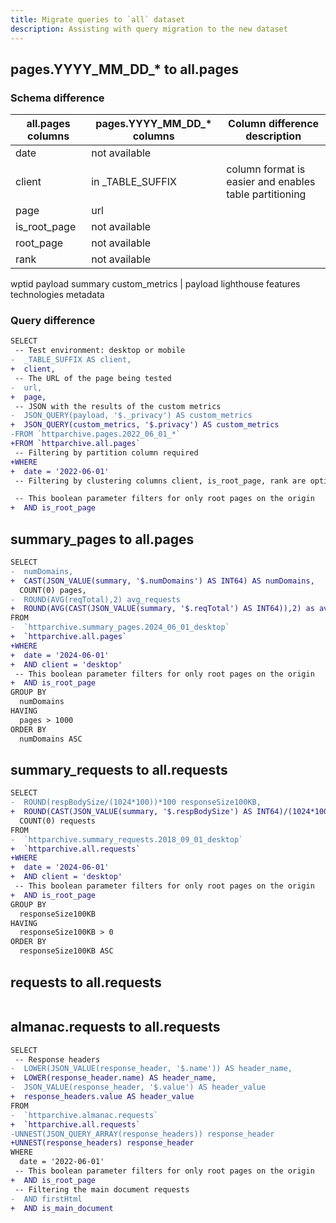 ```yaml
---
title: Migrate queries to `all` dataset
description: Assisting with query migration to the new dataset
---
```



## pages.YYYY_MM_DD_* to all.pages

### Schema difference

| all.pages columns | pages.YYYY_MM_DD_* columns | Column difference description |
|---|---|---|
date | not available
client | in _TABLE_SUFFIX | column format is easier and enables table partitioning
page | url
is_root_page | not available
root_page | not available
rank | not available
wptid
payload
summary
custom_metrics | payload
lighthouse
features
technologies
metadata

### Query difference

```diff
SELECT
 -- Test environment: desktop or mobile
-  _TABLE_SUFFIX AS client,
+  client,
 -- The URL of the page being tested
-  url,
+  page,
 -- JSON with the results of the custom metrics
-  JSON_QUERY(payload, '$._privacy') AS custom_metrics
+  JSON_QUERY(custom_metrics, '$.privacy') AS custom_metrics
-FROM `httparchive.pages.2022_06_01_*`
+FROM `httparchive.all.pages`
 -- Filtering by partition column required
+WHERE
+  date = '2022-06-01'
 -- Filtering by clustering columns client, is_root_page, rank are optional, help to reduce costs

 -- This boolean parameter filters for only root pages on the origin
+  AND is_root_page
```

## summary_pages to all.pages

```diff
SELECT
-  numDomains,
+  CAST(JSON_VALUE(summary, '$.numDomains') AS INT64) AS numDomains,
  COUNT(0) pages,
-  ROUND(AVG(reqTotal),2) avg_requests
+  ROUND(AVG(CAST(JSON_VALUE(summary, '$.reqTotal') AS INT64)),2) as avg_requests
FROM
-  `httparchive.summary_pages.2024_06_01_desktop`
+  `httparchive.all.pages`
+WHERE
+  date = '2024-06-01'
+  AND client = 'desktop'
 -- This boolean parameter filters for only root pages on the origin
+  AND is_root_page
GROUP BY
  numDomains
HAVING
  pages > 1000
ORDER BY
  numDomains ASC
```

## summary_requests to all.requests

```diff
SELECT
-  ROUND(respBodySize/(1024*100))*100 responseSize100KB,
+  ROUND(CAST(JSON_VALUE(summary, '$.respBodySize') AS INT64)/(1024*100))*100 responseSize100KB,
  COUNT(0) requests
FROM
-  `httparchive.summary_requests.2018_09_01_desktop`
+  `httparchive.all.requests`
+WHERE
+  date = '2024-06-01'
+  AND client = 'desktop'
 -- This boolean parameter filters for only root pages on the origin
+  AND is_root_page
GROUP BY
  responseSize100KB
HAVING
  responseSize100KB > 0
ORDER BY
  responseSize100KB ASC
```

## requests to all.requests

```diff

```

## almanac.requests to all.requests

```diff
SELECT
 -- Response headers
-  LOWER(JSON_VALUE(response_header, '$.name')) AS header_name,
+  LOWER(response_header.name) AS header_name,
-  JSON_VALUE(response_header, '$.value') AS header_value
+  response_headers.value AS header_value
FROM
-  `httparchive.almanac.requests`
+  `httparchive.all.requests`
-UNNEST(JSON_QUERY_ARRAY(response_headers)) response_header
+UNNEST(response_headers) response_header
WHERE
  date = '2022-06-01'
 -- This boolean parameter filters for only root pages on the origin
+  AND is_root_page
 -- Filtering the main document requests
-  AND firstHtml
+  AND is_main_document

```
